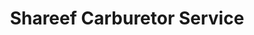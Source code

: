 ---
title: "Shareef Carburetor Service"
url: /karachi/shareef-carburetor-service/
shop: car repair
---